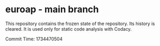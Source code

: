 # euroap - main branch

This repository contains the frozen state of the repository.
Its history is cleared. It is used only for static code
analysis with Codacy.

Commit Time: 1734470504
